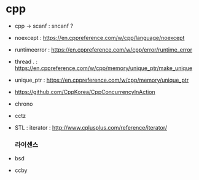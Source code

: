 # cpp

* cpp -> scanf  : sncanf ? 

* noexcept : https://en.cppreference.com/w/cpp/language/noexcept

* runtimeerror : https://en.cppreference.com/w/cpp/error/runtime_error

* thread . : https://en.cppreference.com/w/cpp/memory/unique_ptr/make_unique

* unique_ptr : https://en.cppreference.com/w/cpp/memory/unique_ptr 

* https://github.com/CppKorea/CppConcurrencyInAction

* chrono

* cctz

* STL  : iterator : http://www.cplusplus.com/reference/iterator/

  ### 라이센스

* bsd 

* ccby
